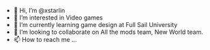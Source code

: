 - 👋 Hi, I’m @xstarlin
- 👀 I’m interested in Video games
- 🌱 I’m currently learning game design at Full Sail University
- 💞️ I’m looking to collaborate on All the mods team, New World team.
- 📫 How to reach me ...

<!---
xstarlin/xstarlin is a ✨ special ✨ repository because its `README.md` (this file) appears on your GitHub profile.
You can click the Preview link to take a look at your changes.
--->
